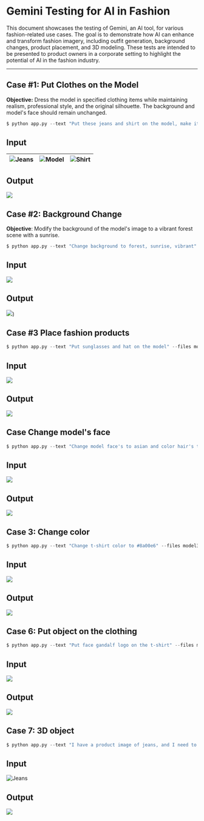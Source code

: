 # Gemini Testing for AI in Fashion

This document showcases the testing of Gemini, an AI tool, for various fashion-related use cases. The goal is to demonstrate how AI can enhance and transform fashion imagery, including outfit generation, background changes, product placement, and 3D modeling. These tests are intended to be presented to product owners in a corporate setting to highlight the potential of AI in the fashion industry.

---




## Case #1: Put Clothes on the Model  
**Objective:** Dress the model in specified clothing items while maintaining realism, professional style, and the original silhouette. The background and model's face should remain unchanged.


```python
$ python app.py --text "Put these jeans and shirt on the model, make it super realistic and keep the professional style, keep the model in the same silhouette, don't change the background and model's face" --files model.jpeg jeans.jpeg shirt.jpeg
```

## Input

| ![Jeans](https://i.postimg.cc/Zn24sB9m/jeans.jpg) | ![Model](https://i.postimg.cc/pV6WL7sS/model.jpg) | ![Shirt](https://i.postimg.cc/nc9Hjk5h/shirt.jpg) |
|---------------------------------------------------|--------------------------------------------------|--------------------------------------------------|

## Output

![](https://i.postimg.cc/wM79kcjF/ai-dhy4igla.png
)

## Case #2: Background Change

**Objective**: Modify the background of the model's image to a vibrant forest scene with a sunrise.

```python
$ python app.py --text "Change background to forest, sunrise, vibrant" --files model2.jpeg 
```

## Input

![](https://i.postimg.cc/3NBcfWtR/model2.jpg)



## Output

![](https://i.postimg.cc/zBTMWxWT/ai-13d-cldn.png))

## Case #3 Place fashion products

```python
$ python app.py --text "Put sunglasses and hat on the model" --files model2.jpeg 
```

## Input

![](https://i.postimg.cc/3NBcfWtR/model2.jpg)

## Output

![](https://i.postimg.cc/NFZ5V8pG/ai-v1k1nvfn.png)

## Case  Change model's face

```python
$ python app.py --text "Change model face's to asian and color hair's to blue" --files model2.jpeg
```

## Input

![](https://i.postimg.cc/3NBcfWtR/model2.jpg)

## Output

![](https://i.postimg.cc/RZNfVRWR/ai-2ncw9iqc.png)

## Case 3: Change color

```python
$ python app.py --text "Change t-shirt color to #8a00e6" --files model3.jpeg  
```

## Input

![](https://i.postimg.cc/HkF95K5n/model3.jpg)

## Output

![](https://i.postimg.cc/MTS03Q98/ai-lon5kn1d.png)

## Case 6: Put object on the clothing

```python
$ python app.py --text "Put face gandalf logo on the t-shirt" --files model3.jpeg  
```

## Input

![](https://i.postimg.cc/HkF95K5n/model3.jpg)

## Output

![](https://i.postimg.cc/vTcNbKVs/ai-k7fd9gnn.png)

## Case 7: 3D object

```python
$ python app.py --text "I have a product image of jeans, and I need to transform it into a high-quality 3D model for use in an online store. The 3D model should be realistic, with accurate textures, folds, and shading to showcase the jeans in a visually appealing way. The goal is to make the jeans look as lifelike as possible, so customers can view them from multiple angles (front, back, side) and get a clear understanding of the product's design ." --files jeans.jpeg     
```

## Input

![Jeans](https://i.postimg.cc/Zn24sB9m/jeans.jpg)

## Output

![](https://i.postimg.cc/zBsHdb81/ai-xd38hpdc.png)




